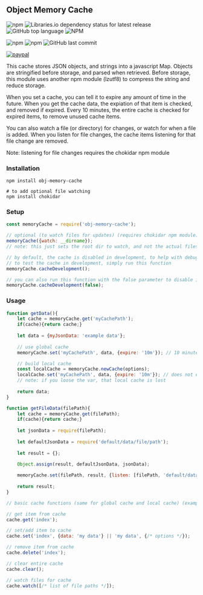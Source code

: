 ## Object Memory Cache

![npm](https://img.shields.io/npm/v/obj-memory-cache)
![Libraries.io dependency status for latest release](https://img.shields.io/librariesio/release/npm/obj-memory-cache)
![GitHub top language](https://img.shields.io/github/languages/top/aspiesoft/obj-memory-cache)
![NPM](https://img.shields.io/npm/l/obj-memory-cache)

![npm](https://img.shields.io/npm/dw/obj-memory-cache)
![npm](https://img.shields.io/npm/dm/obj-memory-cache)
![GitHub last commit](https://img.shields.io/github/last-commit/aspiesoft/obj-memory-cache)

[![paypal](https://img.shields.io/badge/buy%20me%20a%20coffee-paypal-blue)](https://buymeacoffee.aspiesoft.com/)

This cache stores JSON objects, and strings into a javascript Map.
Objects are stringified before storage, and parsed when retrieved.
Before storage, this module uses another npm module (lzutf8) to compress the string and reduce storage.

When you set a cache, you can tell it to expire any amount of time in the future.
When you get the cache data, the expiation of that item is checked, and removed if expired.
Every 10 minutes, the entire cache is checked for expired items, to remove unused cache items.

You can also watch a file (or directory) for changes, or watch for when a file is added.
When you listen for file changes, the cache items listening for that file change are removed.

Note: listening for file changes requires the chokidar npm module

### Installation

```shell script
npm install obj-memory-cache

# to add optional file watching
npm install chokidar
```

### Setup

```js
const memoryCache = require('obj-memory-cache');

// optional (to watch files for updates) (requires chokidar npm module)
memoryCache({watch: __dirname});
// note: this just sets the root dir to watch, and not the actual files

// by default, the cache is disabled in development, to help with debugging
// to test the cache in development, simply run this function
memoryCache.cacheDevelopment();

// you can also run this function with the false parameter to disable it later
memoryCache.cacheDevelopment(false);
```

### Usage

```js
function getData(){
    let cache = memoryCache.get('myCachePath');
    if(cache){return cache;}
    
    let data = {myJsonData: 'example data'};
    
    // use global cache
    memoryCache.set('myCachePath', data, {expire: '10m'}); // 10 minutes

    // build local cache
    const localCache = memoryCache.newCache(options);
    localCache.set('myCachePath', data, {expire: '10m'}); // does not effect global cache
    // note: if you loose the var, that local cache is lost
    
    return data;
}

function getFileData(filePath){
    let cache = memoryCache.get(filePath);
    if(cache){return cache;}
    
    let jsonData = require(filePath);
    
    let defaultJsonData = require('default/data/file/path');
    
    let result = {};

    Object.assign(result, defaultJsonData, jsonData);
    
    memoryCache.set(filePath, result, {listen: [filePath, 'default/data/file/path']});
    
    return result;
}

// basic cache functions (same for global cache and local cache) (example: memoryCache.get(), localCache.get())

// get item from cache
cache.get('index');

// set/add item to cache
cache.set('index', {data: 'my data'} || 'my data', {/* options */});

// remove item from cache
cache.delete('index');

// clear entire cache
cache.clear();

// watch files for cache
cache.watch([/* list of file paths */]);

```
